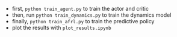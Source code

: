 - first, `python train_agent.py` to train the actor and critic
- then, run `python train_dynamics.py` to train the dynamics model
- finally, `python train_afrl.py` to train the predictive policy
- plot the results with `plot_results.ipynb`

